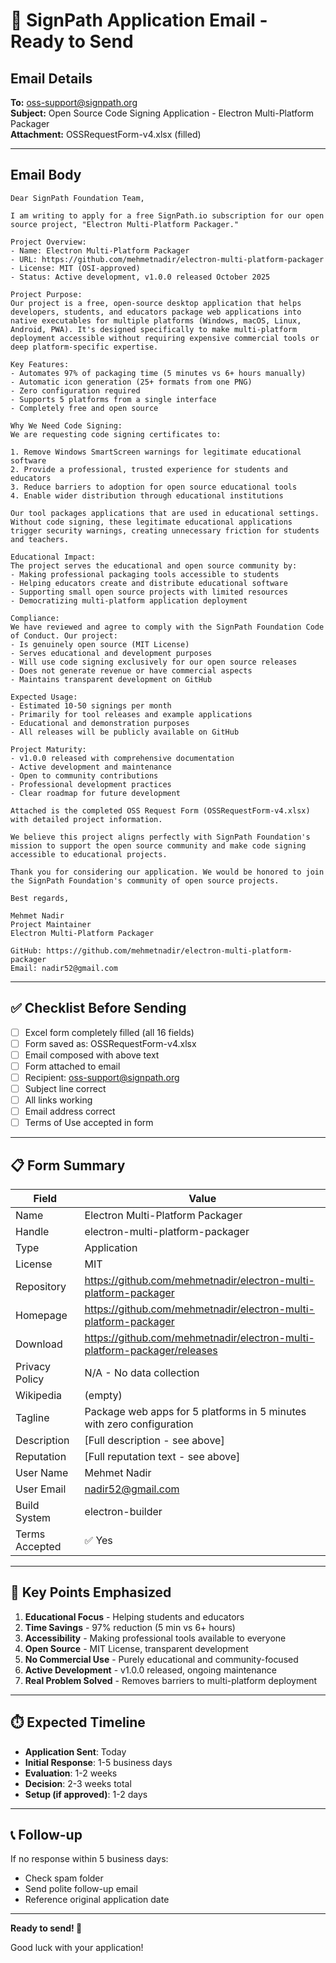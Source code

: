 # 📧 SignPath Application Email - Ready to Send

## Email Details

**To:** oss-support@signpath.org  
**Subject:** Open Source Code Signing Application - Electron Multi-Platform Packager  
**Attachment:** OSSRequestForm-v4.xlsx (filled)

---

## Email Body

```
Dear SignPath Foundation Team,

I am writing to apply for a free SignPath.io subscription for our open source project, "Electron Multi-Platform Packager."

Project Overview:
- Name: Electron Multi-Platform Packager
- URL: https://github.com/mehmetnadir/electron-multi-platform-packager
- License: MIT (OSI-approved)
- Status: Active development, v1.0.0 released October 2025

Project Purpose:
Our project is a free, open-source desktop application that helps developers, students, and educators package web applications into native executables for multiple platforms (Windows, macOS, Linux, Android, PWA). It's designed specifically to make multi-platform deployment accessible without requiring expensive commercial tools or deep platform-specific expertise.

Key Features:
- Automates 97% of packaging time (5 minutes vs 6+ hours manually)
- Automatic icon generation (25+ formats from one PNG)
- Zero configuration required
- Supports 5 platforms from a single interface
- Completely free and open source

Why We Need Code Signing:
We are requesting code signing certificates to:

1. Remove Windows SmartScreen warnings for legitimate educational software
2. Provide a professional, trusted experience for students and educators
3. Reduce barriers to adoption for open source educational tools
4. Enable wider distribution through educational institutions

Our tool packages applications that are used in educational settings. Without code signing, these legitimate educational applications trigger security warnings, creating unnecessary friction for students and teachers.

Educational Impact:
The project serves the educational and open source community by:
- Making professional packaging tools accessible to students
- Helping educators create and distribute educational software
- Supporting small open source projects with limited resources
- Democratizing multi-platform application deployment

Compliance:
We have reviewed and agree to comply with the SignPath Foundation Code of Conduct. Our project:
- Is genuinely open source (MIT License)
- Serves educational and development purposes
- Will use code signing exclusively for our open source releases
- Does not generate revenue or have commercial aspects
- Maintains transparent development on GitHub

Expected Usage:
- Estimated 10-50 signings per month
- Primarily for tool releases and example applications
- Educational and demonstration purposes
- All releases will be publicly available on GitHub

Project Maturity:
- v1.0.0 released with comprehensive documentation
- Active development and maintenance
- Open to community contributions
- Professional development practices
- Clear roadmap for future development

Attached is the completed OSS Request Form (OSSRequestForm-v4.xlsx) with detailed project information.

We believe this project aligns perfectly with SignPath Foundation's mission to support the open source community and make code signing accessible to educational projects.

Thank you for considering our application. We would be honored to join the SignPath Foundation's community of open source projects.

Best regards,

Mehmet Nadir
Project Maintainer
Electron Multi-Platform Packager

GitHub: https://github.com/mehmetnadir/electron-multi-platform-packager
Email: nadir52@gmail.com
```

---

## ✅ Checklist Before Sending

- [ ] Excel form completely filled (all 16 fields)
- [ ] Form saved as: OSSRequestForm-v4.xlsx
- [ ] Email composed with above text
- [ ] Form attached to email
- [ ] Recipient: oss-support@signpath.org
- [ ] Subject line correct
- [ ] All links working
- [ ] Email address correct
- [ ] Terms of Use accepted in form

---

## 📋 Form Summary

| Field | Value |
|-------|-------|
| Name | Electron Multi-Platform Packager |
| Handle | electron-multi-platform-packager |
| Type | Application |
| License | MIT |
| Repository | https://github.com/mehmetnadir/electron-multi-platform-packager |
| Homepage | https://github.com/mehmetnadir/electron-multi-platform-packager |
| Download | https://github.com/mehmetnadir/electron-multi-platform-packager/releases |
| Privacy Policy | N/A - No data collection |
| Wikipedia | (empty) |
| Tagline | Package web apps for 5 platforms in 5 minutes with zero configuration |
| Description | [Full description - see above] |
| Reputation | [Full reputation text - see above] |
| User Name | Mehmet Nadir |
| User Email | nadir52@gmail.com |
| Build System | electron-builder |
| Terms Accepted | ✅ Yes |

---

## 🎯 Key Points Emphasized

1. **Educational Focus** - Helping students and educators
2. **Time Savings** - 97% reduction (5 min vs 6+ hours)
3. **Accessibility** - Making professional tools available to everyone
4. **Open Source** - MIT License, transparent development
5. **No Commercial Use** - Purely educational and community-focused
6. **Active Development** - v1.0.0 released, ongoing maintenance
7. **Real Problem Solved** - Removes barriers to multi-platform deployment

---

## ⏱️ Expected Timeline

- **Application Sent**: Today
- **Initial Response**: 1-5 business days
- **Evaluation**: 1-2 weeks
- **Decision**: 2-3 weeks total
- **Setup (if approved)**: 1-2 days

---

## 📞 Follow-up

If no response within 5 business days:
- Check spam folder
- Send polite follow-up email
- Reference original application date

---

**Ready to send! 🚀**

Good luck with your application!
